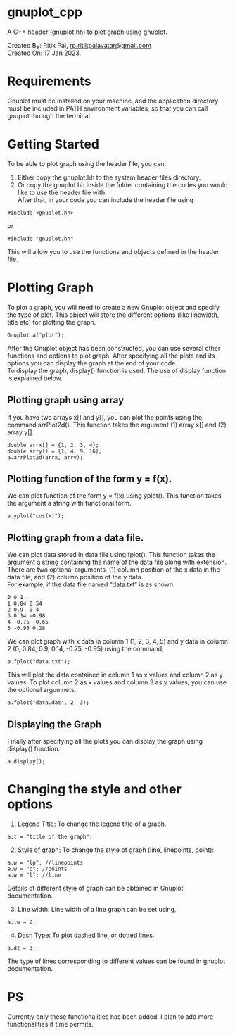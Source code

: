# gnuplot_cpp
A C++ header (gnuplot.hh) to plot graph using gnuplot.

Created By: Ritik Pal, rp.ritikpalavatar@gmail.com  
Created On: 17 Jan 2023.  

# Requirements
Gnuplot must be installed on your machine, and the application directory must be included in PATH environment variables, so that you can call gnuplot through the terminal.

# Getting Started
To be able to plot graph using the header file, you can:
1. Either copy the gnuplot.hh to the system header files directory.  
2. Or copy the gnuplot.hh inside the folder containing the codes you would like to use the header file with.  
After that, in your code you can include the header file using  
```
#include <gnuplot.hh>
```
or
```
#include "gnuplot.hh"
```
This will allow you to use the functions and objects defined in the header file.  

# Plotting Graph
To plot a graph, you will need to create a new Gnuplot object and specify the type of plot. This object will store the different options (like linewidth, title etc) for plotting the graph.   
```
Gnuplot a("plot");
```
After the Gnuplot object has been constructed, you can use several other functions and options to plot graph. After specifying all the plots and its options you can display the graph at the end of your code.  
To display the graph, display() function is used. The use of display function is explained below.

## Plotting graph using array
If you have two arrays x[] and y[], you can plot the points using the command arrPlot2d(). This function takes the argument (1) array x[] and (2) array y[].
```
double arrx[] = {1, 2, 3, 4};
double arry[] = {1, 4, 9, 16};
a.arrPlot2d(arrx, arry);
```

## Plotting function of the form y = f(x).
We can plot function of the form y = f(x) using yplot(). This function takes the argument a string with functional form.
```
a.yplot("cos(x)");
```
## Plotting graph from a data file.
We can plot data stored in data file using fplot(). This function takes the argument a string containing the name of the data file along with extension.  
There are two optional arguments, (1) column position of the x data in the data file, and (2) column position of the y data.  
For example, if the data file named "data.txt" is as shown:
```
0 0 1
1 0.84 0.54
2 0.9 -0.4
3 0.14 -0.98
4 -0.75 -0.65
5 -0.95 0.28
```
We can plot graph with x data in column 1 (1, 2, 3, 4, 5) and y data in column 2 (0, 0.84, 0.9, 0.14, -0.75, -0.95) using the command,
```
a.fplot("data.txt");
```
This will plot the data contained in column 1 as x values and column 2 as y values.
To plot column 2 as x values and column 3 as y values, you can use the optional argumnets.
```
a.fplot("data.dat", 2, 3);
```
## Displaying the Graph
Finally after specifying all the plots you can display the graph using display() function.
```
a.display();
```

# Changing the style and other options

1) Legend Title:
To change the legend title of a graph.
```
a.t = "title of the graph";
```

2) Style of graph: 
To change the style of graph (line, linepoints, point):
```
a.w = "lp"; //linepoints
a.w = "p"; //points
a.w = "l"; //line
```
Details of different style of graph can be obtained in Gnuplot documentation.  

3) Line width: 
Line width of a line graph can be set using,
```
a.lw = 2;
```

4) Dash Type: 
To plot dashed line, or dotted lines.
```
a.dt = 3;
```
The type of lines corresponding to different values can be found in gnuplot documentation.

# PS
Currently only these functionalities has been added. I plan to add more functionalities if time permits.
